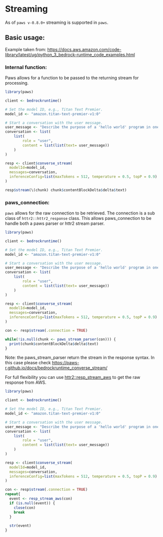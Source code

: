 # Streaming

As of `paws v-0.8.0+` streaming is supported in `paws`.


## Basic usage:

Example taken from: https://docs.aws.amazon.com/code-library/latest/ug/python_3_bedrock-runtime_code_examples.html


### Internal function:

Paws allows for a function to be passed to the returning stream for processing.

```r
library(paws)

client <- bedrockruntime()

# Set the model ID, e.g., Titan Text Premier.
model_id <- "amazon.titan-text-premier-v1:0"

# Start a conversation with the user message.
user_message <- "Describe the purpose of a 'hello world' program in one line."
conversation <- list(
    list(
        role = "user",
        content = list(list(text= user_message))
    )
)

resp <- client$converse_stream(
  modelId=model_id,
  messages=conversation,
  inferenceConfig=list(maxTokens = 512, temperature = 0.5, topP = 0.9)
)

resp$stream(\(chunk) chunk$contentBlockDelta$delta$text)
```

### paws_connection:

`paws` allows for the raw connection to be retrieved. The connection is a sub class of `httr2::httr2_response` class.
This allows paws_connection to be handle both a paws parser or httr2 stream parser.

```r
library(paws)

client <- bedrockruntime()

# Set the model ID, e.g., Titan Text Premier.
model_id <- "amazon.titan-text-premier-v1:0"

# Start a conversation with the user message.
user_message <- "Describe the purpose of a 'hello world' program in one line."
conversation <- list(
    list(
        role = "user",
        content = list(list(text= user_message))
    )
)

resp <- client$converse_stream(
  modelId=model_id,
  messages=conversation,
  inferenceConfig=list(maxTokens = 512, temperature = 0.5, topP = 0.9)
)

con <- resp$stream(.connection = TRUE)

while(!is.null(chunk <- paws_stream_parser(con))) {
  print(chunk$contentBlockDelta$delta$text)
}
```

Note: the paws_stream_parser return the stream in the response syntax. In this case please check https://paws-r.github.io/docs/bedrockruntime_converse_stream/

For full flexibility you can use [httr2::resp_stream_aws](https://httr2.r-lib.org/reference/req_perform_stream.html?search-input=resp_stream_aws) to get the raw response from AWS.

```r
library(paws)

client <- bedrockruntime()

# Set the model ID, e.g., Titan Text Premier.
model_id <- "amazon.titan-text-premier-v1:0"

# Start a conversation with the user message.
user_message <- "Describe the purpose of a 'hello world' program in one line."
conversation <- list(
    list(
        role = "user",
        content = list(list(text= user_message))
    )
)

resp <- client$converse_stream(
  modelId=model_id,
  messages=conversation,
  inferenceConfig=list(maxTokens = 512, temperature = 0.5, topP = 0.9)
)

con <- resp$stream(.connection = TRUE)
repeat{
  event <- resp_stream_aws(con)
  if (is.null(event)) {
    close(con)
    break
  }
  
  str(event)
}
```
